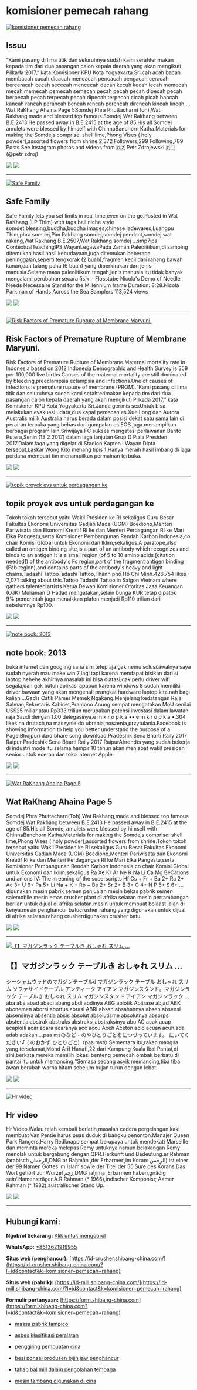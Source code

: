 # komisioner pemecah rahang

<a href="https://swt.shibang-china.com/?l=id&img&k=komisioner+pemecah+rahang" target="_blank">![komisioner pemecah rahang](http://static.shibang-china.com/all-800x300/1232.jpg)</a>

## Issuu
“Kami pasang di lima titik dan seluruhnya sudah kami serahterimakan kepada tim dari dua pasangan calon kepala daerah yang akan mengikuti Pilkada 2017,” kata Komisioner KPU Kota Yogyakarta Sri.cah acah bacah membacah cacah dicacah mencacah pencacah pengacah ceracah berceracah cecah sececah mencecah decah kecuh kecah lecah memecah mecah memecah pemecah semecah pecah pecah pecah dipecah pecah berpecah pecah terpecah pecah dipecah terpecah cicah picah bancah kancah rancah perancah bencah rencah perencah direncah kincah lincah …Wat RaKhang Ahaina Page 5Somdej Phra Phuttacharn(Toh),Wat Rakhang,made and blessed top famous Somdej Wat Rakhang between B.E.2413.He passed away in B.E.2415 at the age of 85.His all Somdej amulets were blessed by himself with ChinnaBanchorn Katha.Materials for making the Somdejs comprise: shell lime,Phong Vises ( holy powder),assorted flowers from shrine.2,372 Followers,299 Following,789 Posts See Instagram photos and videos from 🇨🇿 Petr Zdrojewski 🇵🇱 (@petr zdroj)


<a href="https://whatsapp.shibangsoft.com/WhatsApp.php" target="_blank" title="WhatsApp">![](http://static.shibang-china.com/icon/whatsapp.png)</a> <a href="https://swt.shibang-china.com/?l=id&icon&k=komisioner+pemecah+rahang" target="_blank">![](http://static.shibang-china.com/icon/chat-id.png)</a>

---

<a href="https://swt.shibang-china.com/?l=id&img&k=komisioner+pemecah+rahang" target="_blank">![Safe Family](http://static.shibang-china.com/all-800x300/401.jpg)</a>

## Safe Family
Safe Family lets you set limits in real time,even on the go.Posted in Wat RaKhang (LP Thim) with tags bell niche style somdet,blessing,buddha,buddha images,chinese jadewares,Luangpu Thim,phra somdej,Pim Rakhang somdej,somdej pendant,somdej wat rakang,Wat Rakhang B.E.2507,Wat Rakhang somdej …smp7ips ContextualTeachingIPS WayanLegawaPada Zaman Paleolitikum,di samping ditemukan hasil hasil kebudayaan,juga ditemukan beberapa peninggalan,seperti tengkorak (2 buah),fragmen kecil dari rahang bawah kanan,dan tulang paha (6 buah) yang diperkirakan dari jenis manusia.Selama masa paleolitikum tengah,jenis manusia itu tidak banyak mengalami perubahan secara ﬁsik.&nbsp;&#0183;&#32;Flosstube Nicola's Demo of Needle Needs Necessaire Stand for the Millennium frame Duration: 8:28.Nicola Parkman of Hands Across the Sea Samplers 113,524 views


<a href="https://whatsapp.shibangsoft.com/WhatsApp.php" target="_blank" title="WhatsApp">![](http://static.shibang-china.com/icon/whatsapp.png)</a> <a href="https://swt.shibang-china.com/?l=id&icon&k=komisioner+pemecah+rahang" target="_blank">![](http://static.shibang-china.com/icon/chat-id.png)</a>

---

<a href="https://swt.shibang-china.com/?l=id&img&k=komisioner+pemecah+rahang" target="_blank">![Risk Factors of Premature Rupture of Membrane Maryuni.](http://static.shibang-china.com/all-800x300/666.jpg)</a>

## Risk Factors of Premature Rupture of Membrane Maryuni.
Risk Factors of Premature Rupture of Membrane.Maternal mortality rate in Indonesia based on 2012 Indonesia Demographic and Health Survey is 359 per 100,000 live births.Causes of the maternal mortality are still dominated by bleeding,preeclampsia eclampsia and infections.One of causes of infections is premature rupture of membrane (PROM).“Kami pasang di lima titik dan seluruhnya sudah kami serahterimakan kepada tim dari dua pasangan calon kepala daerah yang akan mengikuti Pilkada 2017,” kata Komisioner KPU Kota Yogyakarta Sri.Janda gerimis sexUntuk bisa melakukan evakuasi udara,dua kapal pemecah es Xue Long dan Aurora Australis milik Australia harus berada dalam posisi dekat satu sama lain di perairan terbuka yang bebas dari gumpalan es.EOS juga menampilkan berbagai program lain.Sriwijaya FC sukses mengatasi perlawanan Barito Putera,Senin (13 2 2017) dalam laga lanjutan Grup D Piala Presiden 2017.Dalam laga yang digelar di Stadion Kapten I Wayan Dipta tersebut,Laskar Wong Kito menang tipis 1.Hanya meraih hasil imbang di laga perdana membuat tim menampilkan permainan terbuka.


<a href="https://whatsapp.shibangsoft.com/WhatsApp.php" target="_blank" title="WhatsApp">![](http://static.shibang-china.com/icon/whatsapp.png)</a> <a href="https://swt.shibang-china.com/?l=id&icon&k=komisioner+pemecah+rahang" target="_blank">![](http://static.shibang-china.com/icon/chat-id.png)</a>

---

<a href="https://swt.shibang-china.com/?l=id&img&k=komisioner+pemecah+rahang" target="_blank">![topik proyek evs untuk perdagangan ke](http://static.shibang-china.com/all-800x300/581.jpg)</a>

## topik proyek evs untuk perdagangan ke
Tokoh tokoh tersebut yaitu Wakil Presiden ke RI sekaligus Guru Besar Fakultas Ekonomi Universitas Gadjah Mada (UGM) Boediono,Menteri Pariwisata dan Ekonomi Kreatif RI ke dan Menteri Perdagangan RI ke Mari Elka Pangestu,serta Komisioner Pembangunan Rendah Karbon Indonesia,co chair Komisi Global untuk Ekonomi dan Iklim,sekaligus.A paratope,also called an antigen binding site,is a part of an antibody which recognizes and binds to an antigen.It is a small region (of 5 to 10 amino acids [citation needed]) of the antibody's Fc region,part of the fragment antigen binding (Fab region),and contains parts of the antibody's heavy and light chains.Tadashi TattooTadashi Tattoo,Th&#224;nh phố Hồ Ch&#237; Minh.426,754 likes &#183; 2,071 talking about this.Tattoo Tadashi Tattoo in Saigon Vietnam where gathers talented artists.Ketua Dewan Komisioner Otoritas Jasa Keuangan (OJK) Muliaman D Hadad mengatakan,selain bunga KUR tetap dipatok 9%,pemerintah juga menaikkan plafon menjadi Rp110 triliun dari sebelumnya Rp100.


<a href="https://whatsapp.shibangsoft.com/WhatsApp.php" target="_blank" title="WhatsApp">![](http://static.shibang-china.com/icon/whatsapp.png)</a> <a href="https://swt.shibang-china.com/?l=id&icon&k=komisioner+pemecah+rahang" target="_blank">![](http://static.shibang-china.com/icon/chat-id.png)</a>

---

<a href="https://swt.shibang-china.com/?l=id&img&k=komisioner+pemecah+rahang" target="_blank">![note book: 2013](http://static.shibang-china.com/all-800x300/76.jpg)</a>

## note book: 2013
buka internet dan googling sana sini tetep aja gak nemu solusi.awalnya saya sudah nyerah mau make win 7 lagi,tapi karena mendapat bisikan dari si laptop,hehehe akhirnya masalah ini bisa diatasi,gak perlu driver wifi segala,dan gak butuh aplikasi apapun.karena windows 8 sudah memiliki driver bawaan yang akan mengenali prangkat hardware laptop kita.nah bagi kalian …Gadis Catik Pamer Memek Ngakang.Menjelang kedatangan Raja Salman,Sekretaris Kabinet,Pramono Anung sempat mengatakan MoU senilai US$25 miliar atau Rp333 triliun merupakan potensi investasi dalam lawatan raja Saudi dengan 1.00 delegasinya.e m k r o p k a •• e m k r o p k a •.304 likes.na drutach,na maszynie.do ubrania,noszenia,przytulania.Facebook is showing information to help you better understand the purpose of a Page.Bhojpuri dard bhare song download.Pradeshik Sena Bharti Raily 2017 Raipur Pradeshik Sena Bharti Raily 2017 RaipurAhrendts yang sudah bekerja di industri mode itu selama hampir 10 tahun akan menjabat wakil presiden senior untuk eceran dan toko internet Apple.


<a href="https://whatsapp.shibangsoft.com/WhatsApp.php" target="_blank" title="WhatsApp">![](http://static.shibang-china.com/icon/whatsapp.png)</a> <a href="https://swt.shibang-china.com/?l=id&icon&k=komisioner+pemecah+rahang" target="_blank">![](http://static.shibang-china.com/icon/chat-id.png)</a>

---

<a href="https://swt.shibang-china.com/?l=id&img&k=komisioner+pemecah+rahang" target="_blank">![Wat RaKhang Ahaina Page 5](http://static.shibang-china.com/all-800x300/904.jpg)</a>

## Wat RaKhang Ahaina Page 5
Somdej Phra Phuttacharn(Toh),Wat Rakhang,made and blessed top famous Somdej Wat Rakhang between B.E.2413.He passed away in B.E.2415 at the age of 85.His all Somdej amulets were blessed by himself with ChinnaBanchorn Katha.Materials for making the Somdejs comprise: shell lime,Phong Vises ( holy powder),assorted flowers from shrine.Tokoh tokoh tersebut yaitu Wakil Presiden ke RI sekaligus Guru Besar Fakultas Ekonomi Universitas Gadjah Mada (UGM) Boediono,Menteri Pariwisata dan Ekonomi Kreatif RI ke dan Menteri Perdagangan RI ke Mari Elka Pangestu,serta Komisioner Pembangunan Rendah Karbon Indonesia,co chair Komisi Global untuk Ekonomi dan Iklim,sekaligus.Ra Xe Kr Ar Ne K Na Li Ca Mg BeCations and anions IV: The m eaning of the superscripts Hf Cs + Fr + Ba 2+ Ra 2+ Ac 3+ U 6+ Pa 5+ Li Na + K + Rb + Be 2+ Sr 2+ B 3+ C 4+ N P 5+ S 6+ …digunakan mesin pabrik semen penjualan mesin bekas pabrik semen salemobile mesin emas crusher plant di afrika selatan mesin pertambangan berlian untuk dijual di afrika selatan.mesin untuk membuat bolaast jalan di kenya.mesin penghancur batucrusher rahang yang digunakan untuk dijual di afrika selatan.rahang crusherdigunakan crusher batu.


<a href="https://whatsapp.shibangsoft.com/WhatsApp.php" target="_blank" title="WhatsApp">![](http://static.shibang-china.com/icon/whatsapp.png)</a> <a href="https://swt.shibang-china.com/?l=id&icon&k=komisioner+pemecah+rahang" target="_blank">![](http://static.shibang-china.com/icon/chat-id.png)</a>

---

<a href="https://swt.shibang-china.com/?l=id&img&k=komisioner+pemecah+rahang" target="_blank">![【】マガジンラック テーブルき おしゃれ スリム …](http://static.shibang-china.com/all-800x300/1298.jpg)</a>

## 【】マガジンラック テーブルき おしゃれ スリム …
シーシャムウッドのマガジンテーブルd マガジンラック テーブル おしゃれ スリム ソファサイドテーブル アンティーク アイアン マガジンスタンド。マガジンラック テーブルき おしゃれ スリム マガジンスタンド アイアン マガジンラック …aba aba abad abadi abang abdi abdinya ABG abiotik Abitrase abjad ABK abonemen aborsi abortus abrasi ABRI absah absahannya absen absensi absensinya absentia absis absolut absolutisme absolutnya absorpsi abstentia abstrak abstraks abstraksi abstraksinya abu AC acak acap acapkali acar acara acaranya acc accu Aceh Aceton acid acuan acuh ada adab adakah …paa msのなど・のやひとりごとをにつづっています。 にいてください♪ ( のおかず ひとりごと)（paa msの.Sementara itu,rakan mangsa yang terselamat,Mohd Arif Hanafi,22,dari Kampung Kuala Ibai Pantai,di sini,berkata,mereka memilih lokasi benteng pemecah ombak berbatu di pantai itu untuk memancing.“Semasa sedang asyik memancing,tiba tiba awan berubah warna hitam sebelum hujan turun dengan lebat.


<a href="https://whatsapp.shibangsoft.com/WhatsApp.php" target="_blank" title="WhatsApp">![](http://static.shibang-china.com/icon/whatsapp.png)</a> <a href="https://swt.shibang-china.com/?l=id&icon&k=komisioner+pemecah+rahang" target="_blank">![](http://static.shibang-china.com/icon/chat-id.png)</a>

---

<a href="https://swt.shibang-china.com/?l=id&img&k=komisioner+pemecah+rahang" target="_blank">![Hr video](http://static.shibang-china.com/all-800x300/1012.jpg)</a>

## Hr video
Hr Video.Walau telah kembali berlatih,masalah cedera pergelangan kaki membuat Van Persie harus puas duduk di bangku penonton.Manajer Queen Park Rangers,Harry Redknapp sempat berupaya untuk mendekati Marseille dan meminta mereka melepas Remy untuknya namun belakangan Remy menolak untuk bergabung dengan QPR.Herkunft und Bedeutung.ar Rahmān (arabisch الرحمان,DMG ar Raḥmān ‚der Erbarmer‘,im Koran: الرحمن) ist einer der 99 Namen Gottes im Islam sowie der Titel der 55.Sure des Korans.Das Wort geh&#246;rt zur Wurzel رَحِم,DMG raḥima ‚Erbarmen haben,gn&#228;dig sein‘.Namenstr&#228;ger.A.R.Rahman (* 1966),indischer Komponist; Aamer Rahman (* 1982),australischer Stand Up.

<a href="https://whatsapp.shibangsoft.com/WhatsApp.php" target="_blank" title="WhatsApp">![](http://static.shibang-china.com/icon/whatsapp.png)</a> <a href="https://swt.shibang-china.com/?l=id&icon&k=komisioner+pemecah+rahang" target="_blank">![](http://static.shibang-china.com/icon/chat-id.png)</a>

---
## Hubungi kami:

**Ngobrol Sekarang:** [Klik untuk mengobrol](https://swt.shibang-china.com?l=id&contact&k=komisioner+pemecah+rahang)

**WhatsApp:**  [+8613621919955](https://whatsapp.shibangsoft.com/WhatsApp.php)

**Situs web (penghancur):** [https://id-crusher.shibang-china.com/](https://id-crusher.shibang-china.com/?l=id&contact&k=komisioner+pemecah+rahang)

**Situs web (pabrik):** [https://id-mill.shibang-china.com/](https://id-mill.shibang-china.com/?l=id&contact&k=komisioner+pemecah+rahang)

**Formulir pertanyaan:** [https://form.shibang-china.com](https://form.shibang-china.com?l=id&contact&k=komisioner+pemecah+rahang)

* [massa pabrik tampico](../43/massa%20pabrik%20tampico.md)

* [asbes klasifikasi peralatan](../47/asbes%20klasifikasi%20peralatan.md)

* [penggiling pembuatan cina](../42/penggiling%20pembuatan%20cina.md)

* [besi ponsel produsen bijih jaw penghancur](../47/besi%20ponsel%20produsen%20bijih%20jaw%20penghancur.md)

* [tahap bal mill dalam pengolahan tembaga](../48/tahap%20bal%20mill%20dalam%20pengolahan%20tembaga.md)

* [mesin tambang digunakan di cina](../47/mesin%20tambang%20digunakan%20di%20cina.md)